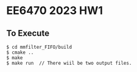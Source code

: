 # EE6470 2023 HW1

## To Execute
```
$ cd mmfilter_FIFO/build
$ cmake .. 
$ make
$ make run  // There wiil be two output files.
```

